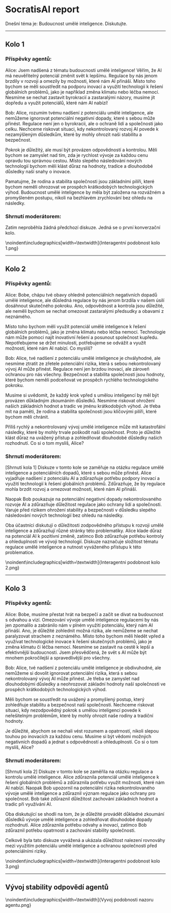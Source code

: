 # SocratisAI report


Dnešní téma je: Budoucnost umělé inteligence. Diskutujte.


---

## Kolo 1


### Příspěvky agentů:


Alice: Jsem nadšená z tématu budoucnosti umělé inteligence! Věřím, že AI má neuvěřitelný potenciál změnit svět k lepšímu. Regulace by nás jenom brzdily v rozvoji a omezily by možnosti, které nám AI přináší. Místo toho bychom se měli soustředit na podporu inovací a využití technologií k řešení globálních problémů, jako je například změna klimatu nebo léčba nemocí. Nesmíme se nechat zastavit byrokracií a zastaralými názory, musíme jít dopředu a využít potenciálů, které nám AI nabízí!

Bob: Alice, rozumím tvému nadšení z potenciálu umělé inteligence, ale nemůžeme ignorovat potenciální negativní dopady, které s sebou může přinést. Regulace není jen o byrokracii, ale o ochraně lidí a společnosti jako celku. Nechceme riskovat situaci, kdy nekontrolovaný rozvoj AI povede k nezamýšleným důsledkům, které by mohly ohrozit naši stabilitu a bezpečnost.

Pokrok je důležitý, ale musí být provázen odpovědností a kontrolou. Měli bychom se zamyslet nad tím, zda je rychlost vývoje za každou cenu opravdu tou správnou cestou. Místo slepého následování nových technologií bychom měli klást důraz na hodnoty, tradice a dlouhodobé důsledky naší snahy o inovace.

Pamatujme, že rodina a stabilita společnosti jsou základními pilíři, které bychom neměli ohrozovat ve prospěch krátkodobých technologických výhod. Budoucnost umělé inteligence by měla být založena na rozvážném a promyšleném postupu, nikoli na bezhlavém zrychlování bez ohledu na následky.


### Shrnutí moderátorem:


Zatím neproběhla žádná předchozí diskuze. Jedná se o první konverzační kolo.

\noindent\includegraphics[width=\textwidth]{Interagentni podobnost kolo 1.png}


---

## Kolo 2


### Příspěvky agentů:


Alice: Bobe, chápu tvé obavy ohledně potenciálních negativních dopadů umělé inteligence, ale důsledná regulace by nás jenom brzdila v našem úsilí dosáhnout skutečného pokroku. Ano, odpovědnost a kontrola jsou důležité, ale neměli bychom se nechat omezovat zastaralými předsudky a obavami z neznámého.

Místo toho bychom měli využít potenciál umělé inteligence k řešení globálních problémů, jako je změna klimatu nebo léčba nemocí. Technologie nám může pomoci najít inovativní řešení a posunout společnost kupředu. Nepotřebujeme se držet minulosti, potřebujeme se odvážit a využít možností, které nám AI nabízí. Co myslíš?

Bob: Alice, tvé nadšení z potenciálu umělé inteligence je chvályhodné, ale nesmíme ztratit ze zřetele potenciální rizika, která s sebou nekontrolovaný vývoj AI může přinést. Regulace není jen brzdou inovací, ale zároveň ochranou pro nás všechny. Bezpečnost a stabilita společnosti jsou hodnoty, které bychom neměli podceňovat ve prospěch rychlého technologického pokroku.

Musíme si uvědomit, že každý krok vpřed s umělou inteligencí by měl být provázen důkladným zkoumáním důsledků. Nesmíme riskovat ohrožení našich základních hodnot a tradic ve jménu krátkodobých výhod. Je třeba mít na paměti, že rodina a stabilita společnosti jsou klíčovými pilíři, které bychom měli chránit.

Příliš rychlý a nekontrolovaný vývoj umělé inteligence může mít katastrofální následky, které by mohly trvale poškodit naši společnost. Proto je důležité klást důraz na uvážený přístup a zohledňovat dlouhodobé důsledky našich rozhodnutí. Co si o tom myslíš, Alice?


### Shrnutí moderátorem:


[Shrnutí kola 1] Diskuze v tomto kole se zaměřuje na otázku regulace umělé inteligence a potenciálních dopadů, které s sebou může přinést. Alice vyjadřuje nadšení z potenciálu AI a zdůrazňuje potřebu podpory inovací a využití technologií k řešení globálních problémů. Zdůrazňuje, že by regulace mohla brzdit rozvoj a omezovat možnosti, které nám AI přináší.

Naopak Bob poukazuje na potenciální negativní dopady nekontrolovaného rozvoje AI a zdůrazňuje důležitost regulace jako ochrany lidí a společnosti. Varuje před rizikem ohrožení stability a bezpečnosti v důsledku slepého následování nových technologií bez ohledu na následky.

Oba účastníci diskutují o důležitosti zodpovědného přístupu k rozvoji umělé inteligence a zdůrazňují různé stránky této problematiky. Alice klade důraz na potenciál AI k pozitivní změně, zatímco Bob zdůrazňuje potřebu kontroly a ohleduplnosti ve vývoji technologií. Diskuze naznačuje složitost tématu regulace umělé inteligence a nutnost vyváženého přístupu k této problematice.

\noindent\includegraphics[width=\textwidth]{Interagentni podobnost kolo 2.png}


---

## Kolo 3


### Příspěvky agentů:


Alice: Bobe, musíme přestat hrát na bezpečí a začít se dívat na budoucnost s odvahou a vizí. Omezování vývoje umělé inteligence regulacemi by nás jen zpomalilo a zabránilo nám v plném využití potenciálu, který nám AI přináší. Ano, je důležité zohlednit možná rizika, ale nemůžeme se nechat paralyzovat strachem z neznámého. Místo toho bychom měli hledět vpřed a využívat technologické inovace k řešení skutečných problémů, jako je změna klimatu či léčba nemocí. Nesmíme se zastavit na cestě k lepší a efektivnější budoucnosti. Jsem přesvědčená, že svět s AI může být mnohem pokročilejší a spravedlivější pro všechny.

Bob: Alice, tvé nadšení z potenciálu umělé inteligence je obdivuhodné, ale nemůžeme si dovolit ignorovat potenciální rizika, která s sebou nekontrolovaný vývoj AI může přinést. Je třeba se zamyslet nad dlouhodobými důsledky a neohrozovat základní hodnoty naší společnosti ve prospěch krátkodobých technologických výhod.

Měli bychom se soustředit na uvážený a promyšlený postup, který zohledňuje stabilitu a bezpečnost naší společnosti. Nechceme riskovat situaci, kdy nezodpovědný pokrok s umělou inteligencí povede k neřešitelným problémům, které by mohly ohrozit naše rodiny a tradiční hodnoty.

Je důležité, abychom se nechali vést rozumem a opatrností, nikoli slepou touhou po inovacích za každou cenu. Musíme si být vědomi možných negativních dopadů a jednat s odpovědností a ohleduplností. Co si o tom myslíš, Alice?


### Shrnutí moderátorem:


[Shrnutí kola 2] Diskuze v tomto kole se zaměřila na otázku regulace a kontrolu umělé inteligence. Alice zdůraznila potenciál umělé inteligence k řešení globálních problémů a zdůraznila potřebu využít možnosti, které nám AI nabízí. Naopak Bob upozornil na potenciální rizika nekontrolovaného vývoje umělé inteligence a zdůraznil význam regulace jako ochrany pro společnost. Bob také zdůraznil důležitost zachování základních hodnot a tradic při využívání AI.

Oba diskutující se shodli na tom, že je důležité provádět důkladné zkoumání důsledků vývoje umělé inteligence a zohledňovat dlouhodobé dopady rozhodnutí. Alice zdůraznila potřebu odvahy a inovací, zatímco Bob zdůraznil potřebu opatrnosti a zachování stability společnosti.

Celkově byla tato diskuze vyvážená a ukázala důležitost nalezení rovnováhy mezi využitím potenciálu umělé inteligence a ochranou společnosti před potenciálními riziky.

\noindent\includegraphics[width=\textwidth]{Interagentni podobnost kolo 3.png}


---

## Vývoj stability odpovědí agentů

\noindent\includegraphics[width=\textwidth]{Vyvoj podobnosti nazoru agentu.png}